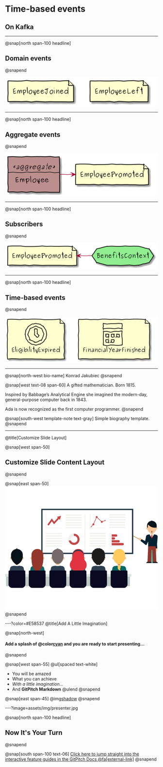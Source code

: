 # Time-based events

## On Kafka

---
@snap[north span-100 headline]
## Domain events
@snapend

![](assets/diagrams/domain_events.png)

---
@snap[north span-100 headline]
## Aggregate events
@snapend

![](assets/diagrams/aggregate_events.png)

---
@snap[north span-100 headline]
## Subscribers
@snapend

![](assets/diagrams/subscribers.png)


---
@snap[north span-100 headline]
## Time-based events
@snapend

![](assets/diagrams/time_based_events.png)

---
@snap[north-west bio-name] 
Konrad Jakubiec
@snapend

@snap[west text-08 span-60] A gifted mathematician. Born 1815.

Inspired by Babbage’s Analytical Engine she imagined the modern-day, general-purpose computer back in 1843.

Ada is now recognized as the first computer programmer. @snapend

@snap[south-west template-note text-gray] Simple biography template. @snapend



---
@title[Customize Slide Layout]

@snap[west span-50]
## Customize Slide Content Layout
@snapend

@snap[east span-50]
![](assets/img/presentation.png)
@snapend

---?color=#E58537
@title[Add A Little Imagination]

@snap[north-west]
#### Add a splash of @color[cyan](**color**) and you are ready to start presenting...
@snapend

@snap[west span-55]
@ul[spaced text-white]
- You will be amazed
- What you can achieve
- *With a little imagination...*
- And **GitPitch Markdown**
@ulend
@snapend

@snap[east span-45]
@img[shadow](assets/img/conference.png)
@snapend

---?image=assets/img/presenter.jpg

@snap[north span-100 headline]
## Now It's Your Turn
@snapend

@snap[south span-100 text-06]
[Click here to jump straight into the interactive feature guides in the GitPitch Docs @fa[external-link]](https://gitpitch.com/docs/getting-started/tutorial/)
@snapend